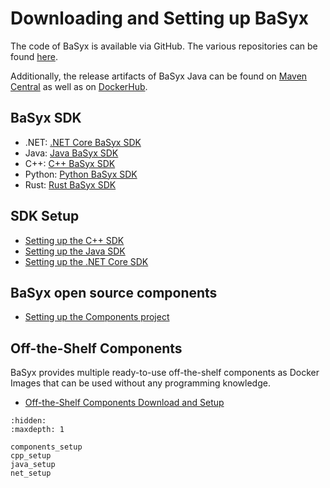 # Downloading and Setting up BaSyx
The code of BaSyx is available via GitHub. The various repositories can be found [here](https://github.com/eclipse-basyx).

Additionally, the release artifacts of BaSyx Java can be found on [Maven Central](https://central.sonatype.com/search?q=org.eclipse.basyx&smo=true) as well as on [DockerHub](https://hub.docker.com/search?q=eclipsebasyx).

## BaSyx SDK

* .NET: [.NET Core BaSyx SDK](https://github.com/eclipse-basyx/basyx-dotnet-sdk)
* Java: [Java BaSyx SDK](https://github.com/eclipse-basyx/basyx-java-sdk)
* C++: [C++ BaSyx SDK](https://github.com/eclipse-basyx/basyx-cpp-sdk/)
* Python: [Python BaSyx SDK](https://github.com/eclipse-basyx/basyx-python-sdk)
* Rust: [Rust BaSyx SDK](https://github.com/eclipse-basyx/basyx-rust-sdk)

## SDK Setup

* [Setting up the C++ SDK](cpp_setup.md)
* [Setting up the Java SDK](java_setup.md)
* [Setting up the .NET Core SDK](net_setup.md)

## BaSyx open source components
* [Setting up the Components project](components_setup.md)

## Off-the-Shelf Components
BaSyx provides multiple ready-to-use off-the-shelf components as Docker Images that can be used without any programming knowledge.

* [Off-the-Shelf Components Download and Setup](../../basyx_components/index.md)


```{toctree}
:hidden:
:maxdepth: 1

components_setup
cpp_setup
java_setup
net_setup

```